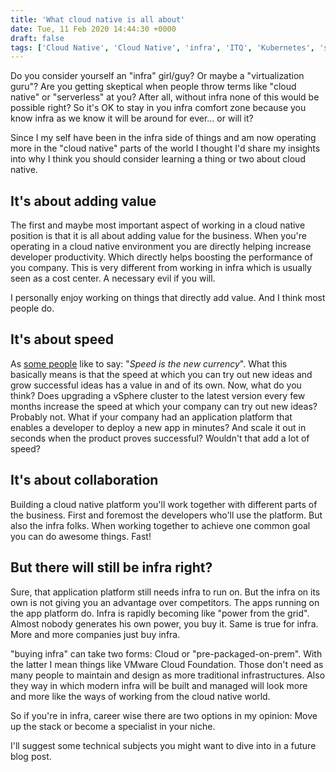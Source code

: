 ```yaml
---
title: 'What cloud native is all about'
date: Tue, 11 Feb 2020 14:44:30 +0000
draft: false
tags: ['Cloud Native', 'Cloud Native', 'infra', 'ITQ', 'Kubernetes', 'speed', 'speed is the new currency', 'value', 'VMware', 'vSphere']
---
```


Do you consider yourself an "infra" girl/guy? Or maybe a "virtualization guru"? Are you getting skeptical when people throw terms like "cloud native" or "serverless" at you? After all, without infra none of this would be possible right? So it's OK to stay in you infra comfort zone because you know infra as we know it will be around for ever... or will it?

Since I my self have been in the infra side of things and am now operating more in the "cloud native" parts of the world I thought I'd share my insights into why I think you should consider learning a thing or two about cloud native.

It's about adding value
-----------------------

The first and maybe most important aspect of working in a cloud native position is that it is all about adding value for the business. When you're operating in a cloud native environment you are directly helping increase developer productivity. Which directly helps boosting the performance of you company. This is very different from working in infra which is usually seen as a cost center. A necessary evil if you will.

I personally enjoy working on things that directly add value. And I think most people do.

It's about speed
----------------

As [some people](https://www.francisconl.com/) like to say: "_Speed is the new currency_". What this basically means is that the speed at which you can try out new ideas and grow successful ideas has a value in and of its own. Now, what do you think? Does upgrading a vSphere cluster to the latest version every few months increase the speed at which your company can try out new ideas? Probably not. What if your company had an application platform that enables a developer to deploy a new app in minutes? And scale it out in seconds when the product proves successful? Wouldn't that add a lot of speed?

It's about collaboration
------------------------

Building a cloud native platform you'll work together with different parts of the business. First and foremost the developers who'll use the platform. But also the infra folks. When working together to achieve one common goal you can do awesome things. Fast!

But there will still be infra right?
------------------------------------

Sure, that application platform still needs infra to run on. But the infra on its own is not giving you an advantage over competitors. The apps running on the app platform do. Infra is rapidly becoming like "power from the grid". Almost nobody generates his own power, you buy it. Same is true for infra. More and more companies just buy infra.

"buying infra" can take two forms: Cloud or "pre-packaged-on-prem". With the latter I mean things like VMware Cloud Foundation. Those don't need as many people to maintain and design as more traditional infrastructures. Also they way in which modern infra will be built and managed will look more and more like the ways of working from the cloud native world.

So if you're in infra, career wise there are two options in my opinion: Move up the stack or become a specialist in your niche.

I'll suggest some technical subjects you might want to dive into in a future blog post.